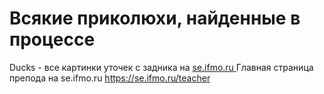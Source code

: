 # Всякие приколюхи, найденные в процессе

Ducks - все картинки уточек с задника на <a href="https://se.ifmo.ru"> se.ifmo.ru </a>
Главная страница препода на se.ifmo.ru <a href="https://se.ifmo.ru/teacher"> https://se.ifmo.ru/teacher </a>
